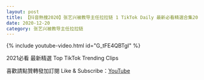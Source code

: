```yaml
---
layout: post
title: 【抖音熱搜2020】张艺兴被教导主任拉拉链 1 TikTok Daily 最新必看精選合集2020 12 20
date: 2020-12-20
category: 张艺兴被教导主任拉拉链
---
```


{% include youtube-video.html id="G_tFE4QBTgI" %}

2021必看 最新精選 Top TikTok Trending Clips

喜歡請點贊轉發加訂閱 Like & Subscribe：[YouTube](https://www.youtube.com/channel/UCAoR7VcanIPd04uEq_GIylA/videos)

